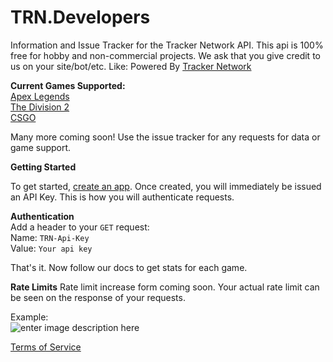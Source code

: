 
# TRN.Developers
Information and Issue Tracker for the Tracker Network API.  This api is 100% free for hobby and non-commercial projects.  We ask that you give credit to us on your site/bot/etc.  Like: Powered By [Tracker Network](https://tracker.gg/)

**Current Games Supported:**  
[Apex Legends](https://tracker.gg/developers/docs/titles/apex)  
[The Division 2](https://tracker.gg/developers/docs/titles/division-2)  
[CSGO](https://tracker.gg/developers/docs/titles/csgo)  

Many more coming soon!  Use the issue tracker for any requests for data or game support.  

**Getting Started**

To get started, [create an app](https://tracker.gg/developers/docs/getting-started).  Once created, you will immediately be issued an API Key.  This is how you will authenticate requests.

**Authentication**  
Add a header to your `GET` request:     
Name:  `TRN-Api-Key`  
Value: `Your api key`  

That's it. Now follow our docs to get stats for each game.

**Rate Limits**
Rate limit increase form coming soon.   Your actual rate limit can be seen on the response of your requests.  

Example:  
![enter image description here](https://i.imgur.com/GE1SEqM.png)

[Terms of Service](https://docs.google.com/document/d/1p3C7hV1WOo4figK2CNzSG_muAuszUIJ-hzzrv2toqrE/edit?usp=sharing)
